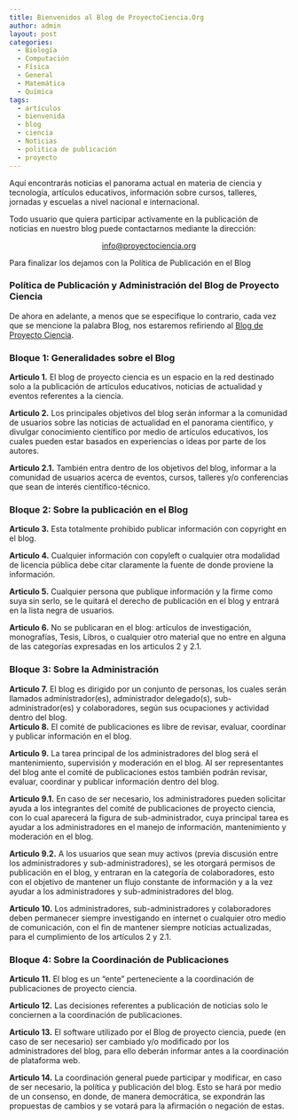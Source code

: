 ```yaml
---
title: Bienvenidos al Blog de ProyectoCiencia.Org
author: admin
layout: post
categories:
  - Biología
  - Computación
  - Física
  - General
  - Matemática
  - Química
tags:
  - artículos
  - bienvenida
  - blog
  - ciencia
  - Noticias
  - politica de publicación
  - proyecto
---
```

<p class="MsoNormal">
  Aquí encontrarás noticias el panorama actual en materia de ciencia y tecnología, artículos educativos, información sobre cursos, talleres, jornadas y escuelas a nivel nacional e internacional.
</p>

<p class="MsoNormal">
  Todo usuario que quiera participar activamente en la publicación de noticias en nuestro blog puede contactarnos mediante la dirección:
</p>

<p class="MsoNormal" style="text-align: center;">
  <a href="mailto:info@proyectociencia.org">info@proyectociencia.org</a>
</p>

<p class="MsoNormal">
  Para finalizar los dejamos con la Política de Publicación en el Blog
</p>

### <span class="mw-headline"><span> Política de Publicación y Administración del Blog de Proyecto Ciencia</span></span>

<span>De ahora en adelante, a menos que se especifique lo contrario, cada vez que se mencione la palabra Blog, nos estaremos refiriendo al </span><a class="external text" title="http://www.proyectociencia.org/blog/" rel="nofollow" href="../">Blog de Proyecto Ciencia</a><span>.</span>

### <span class="mw-headline"> Bloque 1: Generalidades sobre el Blog </span>

**Articulo 1.** El blog de proyecto ciencia es un espacio en la red destinado solo a la publicación de artículos educativos, noticias de actualidad y eventos referentes a la ciencia.

**Articulo 2.** Los principales objetivos del blog serán informar a la comunidad de usuarios sobre las noticias de actualidad en el panorama científico, y divulgar conocimiento científico por medio de artículos educativos, los cuales pueden estar basados en experiencias o ideas por parte de los autores.

**Articulo 2.1.** También entra dentro de los objetivos del blog, informar a la comunidad de usuarios acerca de eventos, cursos, talleres y/o conferencias que sean de interés científico-técnico.

### <span class="mw-headline"> Bloque 2: Sobre la publicación en el Blog </span>

**Articulo 3.** Esta totalmente prohibido publicar información con copyright en el blog.

**Articulo 4.** Cualquier información con copyleft o cualquier otra modalidad de licencia pública debe citar claramente la fuente de donde proviene la información.

**Articulo 5.** Cualquier persona que publique información y la firme como suya sin serlo, se le quitará el derecho de publicación en el blog y entrará en la lista negra de usuarios.

**Articulo 6.** No se publicaran en el blog: artículos de investigación, monografías, Tesis, Libros, o cualquier otro material que no entre en alguna de las categorías expresadas en los articulos 2 y 2.1.

### <span class="mw-headline"> Bloque 3: Sobre la Administración </span>

**Articulo 7.** El blog es dirigido por un conjunto de personas, los cuales serán llamados administrador(es), administrador delegado(s), sub-administrador(es) y colaboradores, según sus ocupaciones y actividad dentro del blog.  
**Articulo 8.** El comité de publicaciones es libre de revisar, evaluar, coordinar y publicar información en el blog.

**Articulo 9.** La tarea principal de los administradores del blog será el mantenimiento, supervisión y moderación en el blog. Al ser representantes del blog ante el comité de publicaciones estos también podrán revisar, evaluar, coordinar y publicar información dentro del blog.

**Articulo 9.1.** En caso de ser necesario, los administradores pueden solicitar ayuda a los integrantes del comité de publicaciones de proyecto ciencia, con lo cual aparecerá la figura de sub-administrador, cuya principal tarea es ayudar a los administradores en el manejo de información, mantenimiento y moderación en el blog.

**Articulo 9.2.** A los usuarios que sean muy activos (previa discusión entre los administradores y sub-administradores), se les otorgará permisos de publicación en el blog, y entraran en la categoría de colaboradores, esto con el objetivo de mantener un flujo constante de información y a la vez ayudar a los administradores y sub-administradores del blog.

**Articulo 10.** Los administradores, sub-administradores y colaboradores deben permanecer siempre investigando en internet o cualquier otro medio de comunicación, con el fin de mantener siempre noticias actualizadas, para el cumplimiento de los artículos 2 y 2.1.

### <span class="mw-headline"><span>Bloque 4: Sobre la Coordinación de Publicaciones</span></span>

**Articulo 11.**<span> El blog es un “ente” perteneciente a la coordinación de publicaciones de proyecto ciencia.</span>

**Articulo 12.** Las decisiones referentes a publicación de noticias solo le conciernen a la coordinación de publicaciones.

**Articulo 13.** El software utilizado por el Blog de proyecto ciencia, puede (en caso de ser necesario) ser cambiado y/o modificado por los administradores del blog, para ello deberán informar antes a la coordinación de plataforma web.

**Articulo 14.** La coordinación general puede participar y modificar, en caso de ser necesario, la política y publicación del blog. Esto se hará por medio de un consenso, en donde, de manera democrática, se expondrán las propuestas de cambios y se votará para la afirmación o negación de estas.
